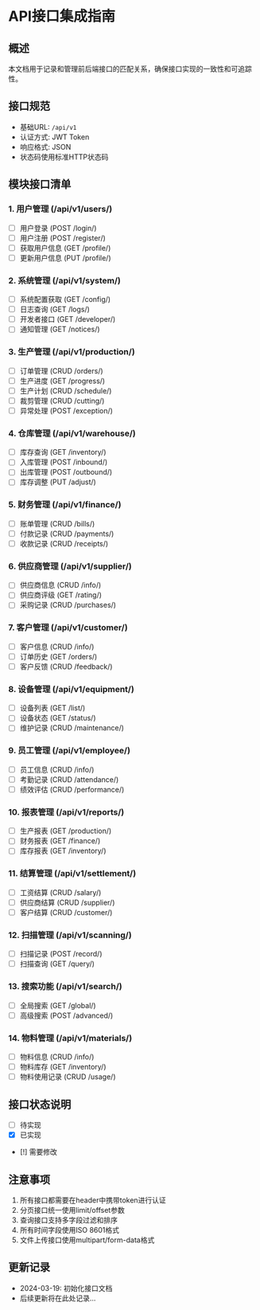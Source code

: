 # API接口集成指南

## 概述
本文档用于记录和管理前后端接口的匹配关系，确保接口实现的一致性和可追踪性。

## 接口规范
- 基础URL: `/api/v1`
- 认证方式: JWT Token
- 响应格式: JSON
- 状态码使用标准HTTP状态码

## 模块接口清单

### 1. 用户管理 (/api/v1/users/)
- [ ] 用户登录 (POST /login/)
- [ ] 用户注册 (POST /register/)
- [ ] 获取用户信息 (GET /profile/)
- [ ] 更新用户信息 (PUT /profile/)

### 2. 系统管理 (/api/v1/system/)
- [ ] 系统配置获取 (GET /config/)
- [ ] 日志查询 (GET /logs/)
- [ ] 开发者接口 (GET /developer/)
- [ ] 通知管理 (GET /notices/)

### 3. 生产管理 (/api/v1/production/)
- [ ] 订单管理 (CRUD /orders/)
- [ ] 生产进度 (GET /progress/)
- [ ] 生产计划 (CRUD /schedule/)
- [ ] 裁剪管理 (CRUD /cutting/)
- [ ] 异常处理 (POST /exception/)

### 4. 仓库管理 (/api/v1/warehouse/)
- [ ] 库存查询 (GET /inventory/)
- [ ] 入库管理 (POST /inbound/)
- [ ] 出库管理 (POST /outbound/)
- [ ] 库存调整 (PUT /adjust/)

### 5. 财务管理 (/api/v1/finance/)
- [ ] 账单管理 (CRUD /bills/)
- [ ] 付款记录 (CRUD /payments/)
- [ ] 收款记录 (CRUD /receipts/)

### 6. 供应商管理 (/api/v1/supplier/)
- [ ] 供应商信息 (CRUD /info/)
- [ ] 供应商评级 (GET /rating/)
- [ ] 采购记录 (CRUD /purchases/)

### 7. 客户管理 (/api/v1/customer/)
- [ ] 客户信息 (CRUD /info/)
- [ ] 订单历史 (GET /orders/)
- [ ] 客户反馈 (CRUD /feedback/)

### 8. 设备管理 (/api/v1/equipment/)
- [ ] 设备列表 (GET /list/)
- [ ] 设备状态 (GET /status/)
- [ ] 维护记录 (CRUD /maintenance/)

### 9. 员工管理 (/api/v1/employee/)
- [ ] 员工信息 (CRUD /info/)
- [ ] 考勤记录 (CRUD /attendance/)
- [ ] 绩效评估 (CRUD /performance/)

### 10. 报表管理 (/api/v1/reports/)
- [ ] 生产报表 (GET /production/)
- [ ] 财务报表 (GET /finance/)
- [ ] 库存报表 (GET /inventory/)

### 11. 结算管理 (/api/v1/settlement/)
- [ ] 工资结算 (CRUD /salary/)
- [ ] 供应商结算 (CRUD /supplier/)
- [ ] 客户结算 (CRUD /customer/)

### 12. 扫描管理 (/api/v1/scanning/)
- [ ] 扫描记录 (POST /record/)
- [ ] 扫描查询 (GET /query/)

### 13. 搜索功能 (/api/v1/search/)
- [ ] 全局搜索 (GET /global/)
- [ ] 高级搜索 (POST /advanced/)

### 14. 物料管理 (/api/v1/materials/)
- [ ] 物料信息 (CRUD /info/)
- [ ] 物料库存 (GET /inventory/)
- [ ] 物料使用记录 (CRUD /usage/)

## 接口状态说明
- [ ] 待实现
- [x] 已实现
- [!] 需要修改

## 注意事项
1. 所有接口都需要在header中携带token进行认证
2. 分页接口统一使用limit/offset参数
3. 查询接口支持多字段过滤和排序
4. 所有时间字段使用ISO 8601格式
5. 文件上传接口使用multipart/form-data格式

## 更新记录
- 2024-03-19: 初始化接口文档
- 后续更新将在此处记录...